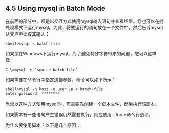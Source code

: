 ## 4.5 Using mysql in Batch Mode

在前面的部分中，都是以交互方式使用mysql输入语句并查看结果。您也可以在批处理模式下运行mysql。为此，将要运行的语句放在一个文件中，然后告诉mysql从文件中读取其输入：

```
shell>mysql < batch-file
```

如果您在Windows下运行mysql，为了避免特殊字符带来的问题，您可以这样做：

```
C:\>mysql -e "source batch-file"
```

如果需要在命令行中指定连接参数，命令可以如下所示：

```
shell>mysql -h host -u user -p < batch-file
Enter password: ********
```

当您以这种方式使用mysql时，您需要先创建一个脚本文件，然后执行该脚本。

如果脚本有一些语句产生错误仍然需要执行，则应使用--force命令行选项。

为什么要使用脚本？以下是几个原因：

